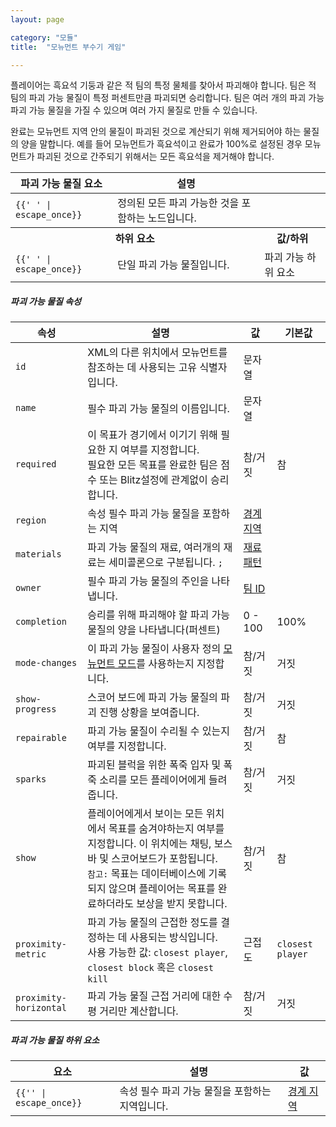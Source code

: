 ```yaml
---
layout: page

category: "모듈"
title:  "모뉴먼트 부수기 게임"

---
```


플레이어는 흑요석 기둥과 같은 적 팀의 특정 물체를 찾아서 파괴해야 합니다. 팀은 적 팀의 파괴 가능 물질이 특정 퍼센트만큼 파괴되면 승리합니다. 팀은 여러 개의 파괴 가능 파괴 가능 물질을 가질 수 있으며 여러 가지 물질로 만들 수 있습니다.

완료는 모뉴먼트 지역 안의 물질이 파괴된 것으로 계산되기 위해 제거되어야 하는 물질의 양을 말합니다. 예를 들어 모뉴먼트가 흑요석이고 완료가 100%로 설정된 경우 모뉴먼트가 파괴된 것으로 간주되기 위해서는 모든 흑요석을 제거해야 합니다.

<div class='table-responsive'>
  <table class='table table-striped table-condensed'>
    <thead>
      <tr>
        <th>파괴 가능 물질 요소</th>
        <th>설명</th>
        <th></th>
      </tr>
    </thead>
    <tbody>
      <tr>
        <td>
          <span class='highlight'>
            <code>{{'<destroyables> </destroyables>' | escape_once}}</code>
          </span>
        </td>
        <td>정의된 모든 파괴 가능한 것을 포함하는 노드입니다.</td>
        <td></td>
      </tr>
      <tr>
        <th colspan='2'>하위 요소</th>
        <th>값/하위</th>
      </tr>
      <tr>
        <td>
          <span class='highlight'>
            <code>{{'<destroyable> </destroyable>' | escape_once}}</code>
          </span>
        </td>
        <td>
          단일 파괴 가능 물질입니다.
        </td>
        <td>
          <span class='label label-default'>파괴 가능 하위 요소</span>
        </td>
      </tr>
    </tbody>
  </table>
</div>
<h5>파괴 가능 물질 속성</h5>
<div class='table-responsive'>
  <table class='table table-striped table-condensed'>
    <thead>
      <tr>
        <th>속성</th>
        <th>설명</th>
        <th>값</th>
        <th>기본값</th>
      </tr>
    </thead>
    <tbody>
      <tr>
        <td>
          <code>id</code>
        </td>
        <td>XML의 다른 위치에서 모뉴먼트를 참조하는 데 사용되는 고유 식별자입니다.</td>
        <td>
          <span class='label label-primary'>문자열</span>
        </td>
        <td></td>
      </tr>
      <tr>
        <td>
          <code>name</code>
        </td>
        <td>
          <span class='label label-danger'>필수</span>
          파괴 가능 물질의 이름입니다.
        </td>
        <td>
          <span class='label label-primary'>문자열</span>
        </td>
        <td></td>
      </tr>
      <tr>
        <td>
          <code>required</code>
        </td>
        <td>
          이 목표가 경기에서 이기기 위해 필요한 지 여부를 지정합니다.
          <br/>
          필요한 모든 목표를 완료한 팀은 점수 또는 Blitz설정에 관계없이 승리합니다.
        </td>
        <td>
          <span class='label label-primary'>참/거짓</span>
        </td>
        <td>
          참
        </td>
      </tr>
      <tr>
        <td>
          <code>region</code>
        </td>
        <td>
          <span class='label label-default' title='이는 속성 또는 하위 요소일 수 있습니다.'>속성</span>
          <span class='label label-danger'>필수</span>
          파괴 가능 물질을 포함하는 지역
        </td>
        <td>
          <a href='/modules/regions'>경계 지역</a>
        </td>
        <td></td>
      </tr>
      <tr>
        <td>
          <code>materials</code>
        </td>
        <td>
          파괴 가능 물질의 재료, 여러개의 재료는 세미콜론으로 구분됩니다.
          <code>;</code>
        </td>
        <td>
          <a href='/reference/inventory#material_matchers'>재료 패턴</a>
        </td>
        <td></td>
      </tr>
      <tr>
        <td>
          <code>owner</code>
        </td>
        <td>
          <span class='label label-danger'>필수</span>
          파괴 가능 물질의 주인을 나타냅니다.
        </td>
        <td>
          <a href='/modules/teams'>팀 ID</a>
        </td>
        <td></td>
      </tr>
      <tr>
        <td>
          <code>completion</code>
        </td>
        <td>승리를 위해 파괴해야 할 파괴 가능 물질의 양을 나타냅니다(퍼센트)</td>
        <td>
          <span class='label label-primary'>0 - 100</span>
        </td>
        <td>100%</td>
      </tr>
      <tr>
        <td>
          <code>mode-changes</code>
        </td>
        <td>
          이 파괴 가능 물질이 사용자 정의 <a href='/modules/monument_modes'>모뉴먼트 모드</a>를 사용하는지 지정합니다.
        </td>
        <td>
          <span class='label label-primary'>참/거짓</span>
        </td>
        <td>거짓</td>
      </tr>
      <tr>
        <td>
          <code>show-progress</code>
        </td>
        <td>
          스코어 보드에 파괴 가능 물질의 파괴 진행 상황을 보여줍니다.
        </td>
        <td>
          <span class='label label-primary'>참/거짓</span>
        </td>
        <td>거짓</td>
      </tr>
      <tr>
        <td>
          <code>repairable</code>
        </td>
        <td>
          파괴 가능 물질이 수리될 수 있는지 여부를 지정합니다.
        </td>
        <td>
          <span class='label label-primary'>참/거짓</span>
        </td>
        <td>참</td>
      </tr>
      <tr>
        <td>
          <code>sparks</code>
        </td>
        <td>
          파괴된 블럭을 위한 폭죽 입자 및 폭죽 소리를 모든 플레이어에게 들려줍니다.
        </td>
        <td>
          <span class='label label-primary'>참/거짓</span>
        </td>
        <td>거짓</td>
      </tr>
      <tr>
        <td>
          <code>show</code>
        </td>
        <td>
          플레이어에게서 보이는 모든 위치에서 목표를 숨겨야하는지 여부를 지정합니다. 이 위치에는 채팅, 보스바 및 스코어보드가 포함됩니다.
          <br/>
          <code>참고:</code>
          목표는 데이터베이스에 기록되지 않으며 플레이어는 목표를 완료하더라도 보상을 받지 못합니다.
        </td>
        <td>
          <span class='label label-primary'>참/거짓</span>
        </td>
        <td>참</td>
      </tr>
      <tr>
        <td>
          <code>proximity-metric</code>
        </td>
        <td>
          파괴 가능 물질의 근접한 정도를 결정하는 데 사용되는 방식입니다.
          <br/>
          사용 가능한 값: <code>closest player</code>, <code>closest block</code> 혹은 <code>closest kill</code>
        </td>
        <td>
          <span class='label label-primary'>근접도</span>
        </td>
        <td>
          <code>closest player</code>
        </td>
      </tr>
      <tr>
        <td>
          <code>proximity-horizontal</code>
        </td>
        <td>
          파괴 가능 물질 근접 거리에 대한 수평 거리만 계산합니다.
        </td>
        <td>
          <span class='label label-primary'>참/거짓</span>
        </td>
        <td>거짓</td>
      </tr>
    </tbody>
  </table>
</div>
<h5>파괴 가능 물질 하위 요소</h5>
<div class='table-responsive'>
  <table class='table table-striped table-condensed'>
    <thead>
      <tr>
        <th>요소</th>
        <th>설명</th>
        <th>값</th>
      </tr>
    </thead>
    <tbody>
      <tr>
        <td>
          <span class='highlight'>
            <code>{{'<region>' | escape_once}}</code>
          </span>
        </td>
        <td>
          <span class='label label-default' title='이는 속성 또는 하위 요소일 수 있습니다.'>속성</span>
          <span class='label label-danger'>필수</span>
          파괴 가능 물질을 포함하는 지역입니다.
        </td>
        <td>
          <a href='/modules/regions'>경계 지역</a>
        </td>
      </tr>
    </tbody>
  </table>
</div>
    <destroyables name="Monument" materials="obsidian" completion="100%">
        <destroyable owner="blue">
           <region><cuboid min="46,16,26" max="45,14,25"/></region>
        </destroyable>
        <destroyable owner="red">
           <region><cuboid min="-44,16,-24" max="-45,14,-25"/></region>
        </destroyable>
    </destroyables>

